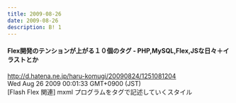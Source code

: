 ```yaml
---
title: 2009-08-26
date: 2009-08-26
description: B! 1
---
```


#### Flex開発のテンションが上がる１０個のタグ - PHP,MySQL,Flex,JSな日々＋イラストとか
http://d.hatena.ne.jp/haru-komugi/20090824/1251081204<br>
Wed Aug 26 2009 00:01:33 GMT+0900 (JST)<br>
[Flash Flex 関連] mxml プログラムをタグで記述していくスタイル


